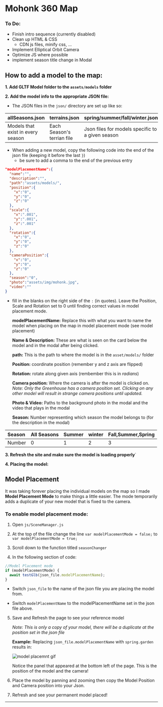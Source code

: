 # Mohonk 360 Map

### To Do:

* Finish intro sequence (currently disabled)
* Clean up HTML & CSS
  * CDN js files, minify css, ...
* Implement Elliptical Orbit Camera
* Optimize JS where possible
* implement season title change in Modal

## How to add a model to the map:

**1. Add GLTF Model folder to the `assets/models` folder**

**2. Add the model info to the appropriate JSON file:**

* The JSON files in the `json/` directory are set up like so:

| allSeasons.json | terrains.json | spring/summer/fall/winter.json |
| :------------- | :------------- | :------------- |
| Models that exist in every season | Each Season's terrian file| Json files for models specific to a given season |

* When adding a new model, copy the following code into the end of the json file (keeping it before the last `}`)
  * be sure to add a comma to the end of the previous entry

~~~json
"modelPlacementName":{
  "name":"",
  "description":"",
  "path":"assets/models/",
  "position":{
    "x":"0",
    "y":"0",
    "z":"0"
  },
  "scale":{
    "x":".001",
    "y":".001",
    "z":".001"
  },
  "rotation":{
    "x":"0",
    "y":"0",
    "z":"0"
  },
  "cameraPosition":{
    "x":"0",
    "y":"0",
    "z":"0"
  },
  "season":"0",
  "photo":"assets/img/mohonk.jpg",
  "video":""
}
~~~

* fill in the blanks on the right side of the `:` (in quotes). Leave the Position, Scale and Rotation set to 0 until finding correct values in model placement mode.

  **modelPlacementName:** Replace this with what you want to name the model when placing on the map in model placement mode (see model placement)

  **Name & Description:** These are what is seen on the card below the model and in the modal after being clicked.

  **path:** This is the path to where the model is in the `asset/models/` folder

  **Position:** coordinate position (remember y and z axis are flipped)

  **Rotation:** rotate along given axis (rembember this is in *radians*)

  **Camera position:** Where the camera is after the model is clicked on. *Note: Only the Greenhouse has a camera position set. Clicking on any other model will result in strange camera positions until updated.*

  **Photo & Video:** Paths to the background photo in the modal and the video that plays in the modal

  **Season:** Number representing which season the model belongs to (for the description in the modal)

| Season | All Seasons    | Summer | winter | Fall,Summer,Spring |
| :------------- | :------------- | :------------- | :------------- | :------------- |
| Number     | 0      | 1 | 2 | 3 |


**3. Refresh the site and make sure the model is loading properly**`

**4. Placing the model:**

## Model Placement

It was taking forever placing the individual models on the map so I made **Model Placement Mode** to make things a little easier. The mode temporarily adds a duplicate of your new model that is fixed to the camera.

### To enable model placement mode:


1. Open `js/SceneManager.js`

2. At the top of the file change the line `var modelPlacementMode = false;` to `var modelPlacementMode = true;`

3. Scroll down to the function titled `seasonChanger`

4. In the following section of code:

  ~~~js
  //Model Placement mode
  if (modelPlacementMode) {
    await testGlb(json_file.modelPlacementName);
  }
  ~~~

  * Switch `json_file` to the name of the json file you are placing the model from.

  * Switch `modelPlacementName` to the modelPlacementName set in the json file above.

5. Save and Refresh the page to see your reference model

   *Note: This is only a copy of your model, there will be a duplicate at the position set in the json file*

   **Example:**
   Replacing `json_file.modelPlacementName` with `spring.garden` results in:

   ![model placemnt gif](https://lh3.googleusercontent.com/FR6s6QsJLOGbQHN_76CbC9xiueQcMZ4oN_tYUDfA6J_54dJdTkqiFqTHLkpHK2MLIupYlOc5vqHxDtJHTxtq3QZ-DLkLEEiYr1U_tVJXChrl_5Y0oE5ePdA_z_xC2IdLWmM3jw2LUDs=w2400)

   Notice the panel that appeared at the bottom left of the page. This is the position of the model and the camera!

6. Place the model by panning and zooming then copy the Model Position and Camera position into your Json.

7. Refresh and see your permanent model placed!


****
